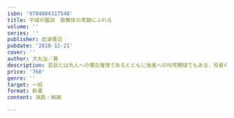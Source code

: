 ```yaml
---
isbn: '9784004317548'
title: 平成の藝談　歌舞伎の真髄にふれる
volume: ''
series: ''
publisher: 岩波書店
pubdate: '2018-12-21'
cover: ''
author: 犬丸治／著
description: 芸談とは先人への懐古憧憬であるとともに後進への叱咤鞭撻でもある．役者のことばでつむぐ平成歌舞伎論．
price: '760'
genre: ''
target: 一般
format: 新書
content: 演劇・映画

---
```

